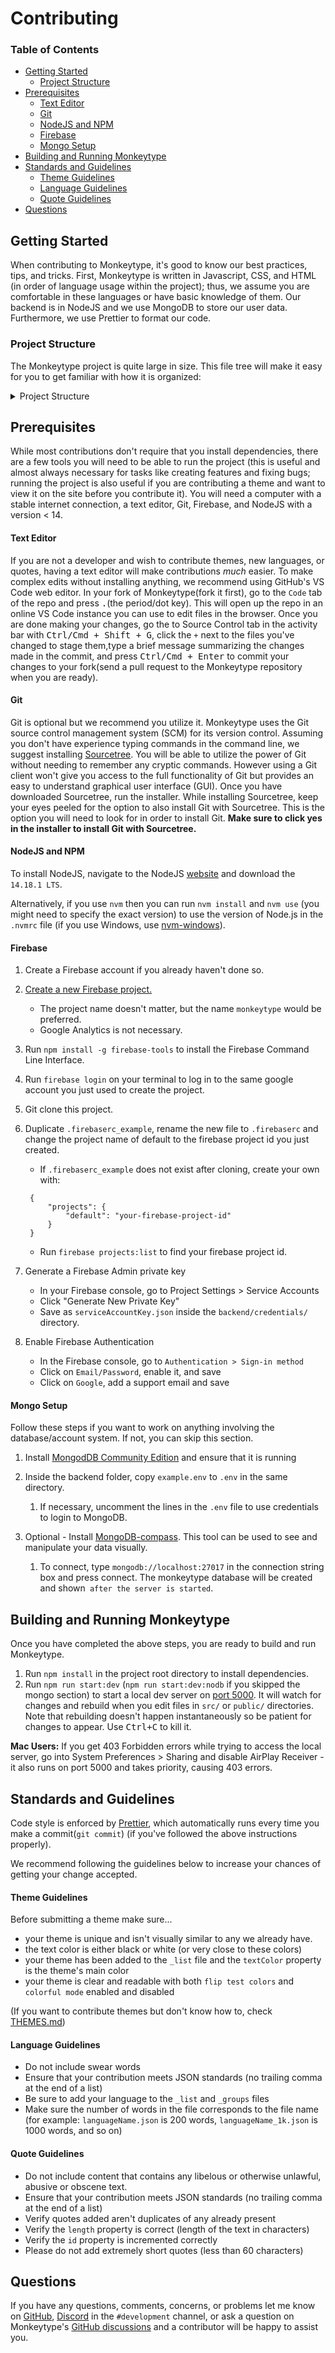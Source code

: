 # Contributing

### **Table of Contents**

- [Getting Started](#getting-started)
    - [Project Structure](#project-structure) 
- [Prerequisites](#prerequisites)
  - [Text Editor](#text-editor)
  - [Git ](#git)
  - [NodeJS and NPM](#nodejs-and-npm)
  - [Firebase](#firebase)
  - [Mongo Setup](#mongo-setup)
- [Building and Running Monkeytype](#building-and-running-monkeytype)
- [Standards and Guidelines](#standards-and-guidelines)
  - [Theme Guidelines](#theme-guidelines)
  - [Language Guidelines](#language-guidelines)
  - [Quote Guidelines](#quote-guidelines)
- [Questions](#questions)

## Getting Started

When contributing to Monkeytype, it's good to know our best practices, tips, and tricks. First, Monkeytype is written in Javascript, CSS, and HTML (in order of language usage within the project); thus, we assume you are comfortable in these languages or have basic knowledge of them. Our backend is in NodeJS and we use MongoDB to store our user data. Furthermore, we use Prettier to format our code.
### Project Structure
The Monkeytype project is quite large in size. This file tree will make it easy for you to get familiar with how it is organized:
<details>
  <summary>Project Structure</summary>
  <!-- this file tree is accurate to commit 0a3741b, if new files are added or deleted, update this by running `tree /f` on Windows, Linux: `tree`, see https://superuser.com/questions/359723/mac-os-x-equivalent-of-the-ubuntu-tree-command for use on Mac -->
  <pre>
Monkeytype:
│   .editorconfig
│   .gitignore
│   .npmrc
│   .nvmrc
│   .prettierignore
│   .prettierrc
│   CODE_OF_CONDUCT.md
│   CONTRIBUTING.md
│   firebase.json
│   gulpfile.js
│   LICENSE
│   package-lock.json
│   package.json
│   README.md
│   SECURITY.md
│   THEMES.md
│
|    files related to this GitHub repository
├───.github
|   | templates that structure issue creation 
│   └───ISSUE_TEMPLATE
│ <!-- have no experience with serverside programming at the moment so it would be helpful if someone else could add descriptions for this section-->
|   serverside code
├───backend
│   │
│   ├───api
│   │   ├───controllers
│   │   │       config.js
│   │   │       core.js
│   │   │       leaderboards.js
│   │   │       new-quotes.js
│   │   │       preset.js
│   │   │       psa.js
│   │   │       quote-ratings.js
│   │   │       quotes.js
│   │   │       result.js
│   │   │       user.js
│   │   │
│   │   ├───routes
│   │   │       config.js
│   │   │       core.js
│   │   │       index.js
│   │   │       leaderboards.js
│   │   │       preset.js
│   │   │       psa.js
│   │   │       quotes.js
│   │   │       result.js
│   │   │       user.js
│   │   │
│   │   └───schemas
│   │           config-schema.js
│   │
│   ├───constants
│   │       base-configuration.js
│   │       quote-languages.js
│   │
│   ├───credentials
│   │       .gitkeep
│   │
│   ├───dao
│   │       bot.js
│   │       config.js
│   │       configuration.js
│   │       leaderboards.js
│   │       new-quotes.js
│   │       preset.js
│   │       psa.js
│   │       public-stats.js
│   │       quote-ratings.js
│   │       report.js
│   │       result.js
│   │       user.js
│   │
│   ├───handlers
│   │       auth.js
│   │       captcha.js
│   │       error.js
│   │       logger.js
│   │       misc.js
│   │       pb.js
│   │       pb_old.js
│   │       validation.js
│   │
│   ├───init
│   │       db.js
│   │       mongodb.js
│   │
│   ├───jobs
│   │       delete-old-logs.js
│   │       index.js
│   │       update-leaderboards.js
│   │
│   └───middlewares
│           api-utils.js
│           auth.js
│           context.js
│           rate-limit.js
│
├───src
|   |    main scripts that control website behavior
│   ├───js
│   │   │
|   |   |   scripts that control account behavior
│   │   ├───account
│   │   │   scripts that control element behavior
│   │   ├───elements
│   │   │   scripts that control popup behavior
│   │   ├───popups
│   │   │
|   |   |   settings handling
│   │   ├───settings
│   │   │
|   |   |   test js and funboxes that require javascript
│   │   └───test
│   │   website styling
│   └───sass
│           z_media-queries.scss
│   static files in project
└───static
    │
    |    well know security vunerabilities Monkeytype's dependancies have
    ├───.well-known
    │
    |   the awesome contributors and supports that keep this project running(referenced in the info section of the site)
    ├───about
    │
    |
    |   monkeytype challenges(tests that are very hard to type) 
    ├───challenges
    |   font-awesome and balloon.css(css dependancies)
    ├───css
    │       balloon.css
    │       fa.min.css
    │
    |   list of selectable website fonts
    ├───fonts
    │
    |   css for monkeytype funboxes
    ├───funbox
    │
    |   miscellaneous images
    ├───images
    │   │
    |   |   website favicon variations
    │   ├───favicon
    │   │
    |   |   monkey images for an easter egg
    │   └───monkey
    │
    ├───js
    │
    |   word language files
    ├───languages
    │
    |   quote language list
    ├───quotes
    │
    |   website sounds
    ├───sound
    │   │
    |   | variations of click sound 1
    │   ├───click1
    │   │
    |   | variations of click sound 2
    │   ├───click2
    │   │
    |   | variations of click sound 3
    │   ├───click3
    │   │
    |   | variations of click sound 4
    │   ├───click4
    │   │
    |   | variations of click sound 5
    │   ├───click5
    │   │
    |   | variations of click sound 6
    │   ├───click6
    │   │
    |   | variations of click sound 7
    │   └───click7
    │   other themes for website
    ├───themes
    │
    | font awesome icons
    └───webfonts
  </pre>
</details>

## Prerequisites

While most contributions don't require that you install dependencies, there are a few tools you will need to be able to run the project (this is useful and almost always necessary for tasks like creating features and fixing bugs; running the project is also useful if you are contributing a theme and want to view it on the site before you contribute it). You will need a computer with a stable internet connection, a text editor, Git, Firebase, and NodeJS with a version < 14.

#### Text Editor

If you are not a developer and wish to contribute themes, new languages, or quotes, having a text editor will make contributions _much_ easier. To make complex edits without installing anything, we recommend using GitHub's VS Code web editor. In your fork of Monkeytype(fork it first), go to the `Code` tab of the repo and press <kbd>.</kbd>(the period/dot key). This will open up the repo in an online VS Code instance you can use to edit files in the browser. Once you are done making your changes, go the to Source Control tab in the activity bar with <kbd>Ctrl/Cmd + Shift + G</kbd>, click the `+` next to the files you've changed to stage them,type a brief message summarizing the changes made in the commit, and press <kbd>Ctrl/Cmd + Enter</kbd> to commit your changes to your fork(send a pull request to the Monkeytype repository when you are ready).

#### Git

Git is optional but we recommend you utilize it. Monkeytype uses the Git source control management system (SCM) for its version control. Assuming you don't have experience typing commands in the command line, we suggest installing [Sourcetree](https://www.sourcetreeapp.com/). You will be able to utilize the power of Git without needing to remember any cryptic commands. However using a Git client won't give you access to the full functionality of Git but provides an easy to understand graphical user interface (GUI). Once you have downloaded Sourcetree, run the installer. While installing Sourcetree, keep your eyes peeled for the option to also install Git with Sourcetree. This is the option you will need to look for in order to install Git. **Make sure to click yes in the installer to install Git with Sourcetree.**

#### NodeJS and NPM

To install NodeJS, navigate to the NodeJS [website](https://nodejs.org/en/) and download the `14.18.1 LTS`.

Alternatively, if you use `nvm` then you can run `nvm install` and `nvm use` (you might need to specify the exact version) to use the version of Node.js in the `.nvmrc` file (if you use Windows, use [nvm-windows](https://github.com/coreybutler/nvm-windows)).

#### Firebase

1. Create a Firebase account if you already haven't done so.
1. [Create a new Firebase project.](https://console.firebase.google.com/u/0/)

   - The project name doesn't matter, but the name `monkeytype` would be preferred.
   - Google Analytics is not necessary.

1. Run `npm install -g firebase-tools` to install the Firebase Command Line Interface.
1. Run `firebase login` on your terminal to log in to the same google account you just used to create the project.
1. Git clone this project.
1. Duplicate `.firebaserc_example`, rename the new file to `.firebaserc` and change the project name of default to the firebase project id you just created.

   - If `.firebaserc_example` does not exist after cloning, create your own with:

   ```.firebaserc
    {
        "projects": {
            "default": "your-firebase-project-id"
        }
    }
   ```

   - Run `firebase projects:list` to find your firebase project id.

1. Generate a Firebase Admin private key

   - In your Firebase console, go to Project Settings > Service Accounts
   - Click "Generate New Private Key"
   - Save as `serviceAccountKey.json` inside the `backend/credentials/` directory.

1. Enable Firebase Authentication

   - In the Firebase console, go to `Authentication > Sign-in method`
   - Click on `Email/Password`, enable it, and save
   - Click on `Google`, add a support email and save

#### Mongo Setup

Follow these steps if you want to work on anything involving the database/account system. If not, you can skip this section.

1. Install [MongodDB Community Edition](https://docs.mongodb.com/manual/administration/install-community/) and ensure that it is running

1. Inside the backend folder, copy `example.env` to `.env` in the same directory.

   1. If necessary, uncomment the lines in the `.env` file to use credentials to login to MongoDB.

1. Optional - Install [MongoDB-compass](https://www.mongodb.com/try/download/compass?tck=docs_compass). This tool can be used to see and manipulate your data visually.
   1. To connect, type `mongodb://localhost:27017` in the connection string box and press connect. The monkeytype database will be created and shown` after the server is started`.

## Building and Running Monkeytype

Once you have completed the above steps, you are ready to build and run Monkeytype.

1. Run `npm install` in the project root directory to install dependencies.
1. Run `npm run start:dev` (`npm run start:dev:nodb` if you skipped the mongo section) to start a local dev server on [port 5000](http://localhost:5000). It will watch for changes and rebuild when you edit files in `src/` or `public/` directories. Note that rebuilding doesn't happen instantaneously so be patient for changes to appear. Use <kbd>Ctrl+C</kbd> to kill it.

**Mac Users:** If you get 403 Forbidden errors while trying to access the local server, go into System Preferences > Sharing and disable AirPlay Receiver - it also runs on port 5000 and takes priority, causing 403 errors.

## Standards and Guidelines

Code style is enforced by [Prettier](https://prettier.io/docs/en/install.html), which automatically runs every time you make a commit(`git commit`) (if you've followed the above instructions properly).

We recommend following the guidelines below to increase your chances of getting your change accepted.

#### Theme Guidelines

<!-- TODO: add screenshots to provide examples for dos and don'ts -->

Before submitting a theme make sure...

- your theme is unique and isn't visually similar to any we already have.
- the text color is either black or white (or very close to these colors)
- your theme has been added to the `_list` file and the `textColor` property is the theme's main color
- your theme is clear and readable with both `flip test colors` and `colorful mode` enabled and disabled

(If you want to contribute themes but don't know how to, check [THEMES.md](https://github.com/Miodec/monkeytype/blob/master/THEMES.md))

#### Language Guidelines

- Do not include swear words
- Ensure that your contribution meets JSON standards (no trailing comma at the end of a list)
- Be sure to add your language to the `_list` and `_groups` files
- Make sure the number of words in the file corresponds to the file name (for example: `languageName.json` is 200 words, `languageName_1k.json` is 1000 words, and so on)

#### Quote Guidelines

- Do not include content that contains any libelous or otherwise unlawful, abusive or obscene text.
- Ensure that your contribution meets JSON standards (no trailing comma at the end of a list)
- Verify quotes added aren't duplicates of any already present
- Verify the `length` property is correct (length of the text in characters)
- Verify the `id` property is incremented correctly
- Please do not add extremely short quotes (less than 60 characters)

## Questions

If you have any questions, comments, concerns, or problems let me know on [GitHub](https://github.com/Miodec), [Discord](https://discord.gg/monkeytype) in the `#development` channel, or ask a question on Monkeytype's [GitHub discussions](https://github.com/Miodec/monkeytype/discussions) and a contributor will be happy to assist you.
